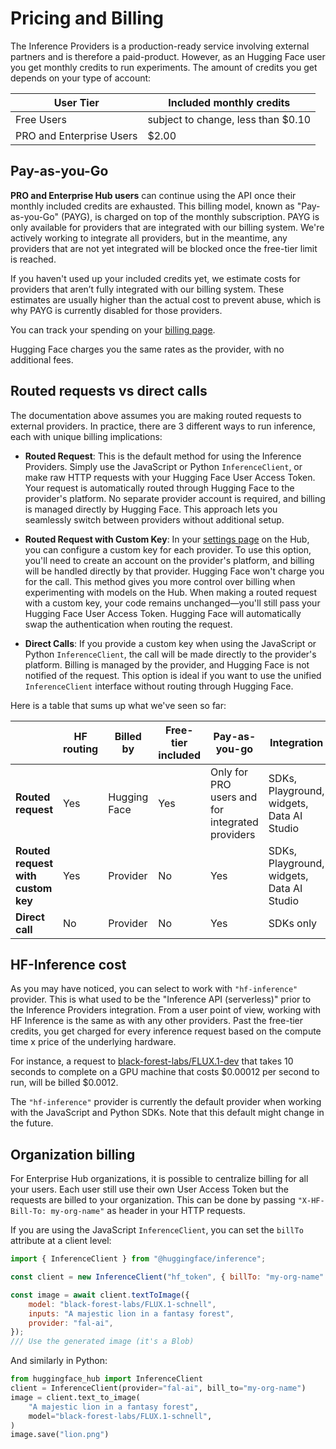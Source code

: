 # Pricing and Billing

The Inference Providers is a production-ready service involving external partners and is therefore a paid-product. However, as an Hugging Face user you get monthly credits to run experiments. The amount of credits you get depends on your type of account:

| User Tier                | Included monthly credits           |
| ------------------------ | ---------------------------------- |
| Free Users               | subject to change, less than $0.10 |
| PRO and Enterprise Users | $2.00                              |

## Pay-as-you-Go

**PRO and Enterprise Hub users** can continue using the API once their monthly included credits are exhausted. This billing model, known as "Pay-as-you-Go" (PAYG), is charged on top of the monthly subscription. PAYG is only available for providers that are integrated with our billing system. We're actively working to integrate all providers, but in the meantime, any providers that are not yet integrated will be blocked once the free-tier limit is reached.

If you haven't used up your included credits yet, we estimate costs for providers that aren’t fully integrated with our billing system. These estimates are usually higher than the actual cost to prevent abuse, which is why PAYG is currently disabled for those providers.

You can track your spending on your [billing page](https://huggingface.co/settings/billing).

<Tip>

Hugging Face charges you the same rates as the provider, with no additional fees.

</Tip>

## Routed requests vs direct calls

The documentation above assumes you are making routed requests to external providers. In practice, there are 3 different ways to run inference, each with unique billing implications:

- **Routed Request**: This is the default method for using the Inference Providers. Simply use the JavaScript or Python `InferenceClient`, or make raw HTTP requests with your Hugging Face User Access Token. Your request is automatically routed through Hugging Face to the provider's platform. No separate provider account is required, and billing is managed directly by Hugging Face. This approach lets you seamlessly switch between providers without additional setup.

- **Routed Request with Custom Key**: In your [settings page](https://huggingface.co/settings/inference-providers) on the Hub, you can configure a custom key for each provider. To use this option, you'll need to create an account on the provider's platform, and billing will be handled directly by that provider. Hugging Face won't charge you for the call. This method gives you more control over billing when experimenting with models on the Hub. When making a routed request with a custom key, your code remains unchanged—you'll still pass your Hugging Face User Access Token. Hugging Face will automatically swap the authentication when routing the request.

- **Direct Calls**: If you provide a custom key when using the JavaScript or Python `InferenceClient`, the call will be made directly to the provider's platform. Billing is managed by the provider, and Hugging Face is not notified of the request. This option is ideal if you want to use the unified `InferenceClient` interface without routing through Hugging Face.

Here is a table that sums up what we've seen so far:

|                                    | HF routing | Billed by    | Free-tier included | Pay-as-you-go                                   | Integration                               |
| ---------------------------------- | ---------- | ------------ | ------------------ | ----------------------------------------------- | ----------------------------------------- |
| **Routed request**                 | Yes        | Hugging Face | Yes                | Only for PRO users and for integrated providers | SDKs, Playground, widgets, Data AI Studio |
| **Routed request with custom key** | Yes        | Provider     | No                 | Yes                                             | SDKs, Playground, widgets, Data AI Studio |
| **Direct call**                    | No         | Provider     | No                 | Yes                                             | SDKs only                                 |

## HF-Inference cost

As you may have noticed, you can select to work with `"hf-inference"` provider. This is what used to be the "Inference API (serverless)" prior to the Inference Providers integration. From a user point of view, working with HF Inference is the same as with any other providers. Past the free-tier credits, you get charged for every inference request based on the compute time x price of the underlying hardware.

For instance, a request to [black-forest-labs/FLUX.1-dev](https://huggingface.co/black-forest-labs/FLUX.1-dev) that takes 10 seconds to complete on a GPU machine that costs $0.00012 per second to run, will be billed $0.0012.

The `"hf-inference"` provider is currently the default provider when working with the JavaScript and Python SDKs. Note that this default might change in the future.

## Organization billing

For Enterprise Hub organizations, it is possible to centralize billing for all your users. Each user still use their own User Access Token but the requests are billed to your organization. This can be done by passing `"X-HF-Bill-To: my-org-name"` as header in your HTTP requests.

If you are using the JavaScript `InferenceClient`, you can set the `billTo` attribute at a client level:

```js
import { InferenceClient } from "@huggingface/inference";

const client = new InferenceClient("hf_token", { billTo: "my-org-name" });

const image = await client.textToImage({
	model: "black-forest-labs/FLUX.1-schnell",
	inputs: "A majestic lion in a fantasy forest",
	provider: "fal-ai",
});
/// Use the generated image (it's a Blob)
```

And similarly in Python:

```py
from huggingface_hub import InferenceClient
client = InferenceClient(provider="fal-ai", bill_to="my-org-name")
image = client.text_to_image(
    "A majestic lion in a fantasy forest",
    model="black-forest-labs/FLUX.1-schnell",
)
image.save("lion.png")
```


